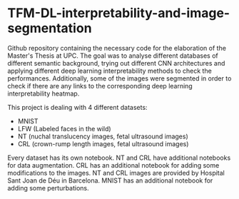 # TFM-DL-interpretability-and-image-segmentation
Github repository containing the necessary code for the elaboration of the Master's Thesis at UPC. The goal was to analyse different databases of different semantic background, trying out different CNN architectures and applying different deep learning interpretability methods to check the performances. Additionally, some of the images were segmented in order to check if there are any links to the corresponding deep learning interpretability heatmap.

This project is dealing with 4 different datasets:
  - MNIST
  - LFW (Labeled faces in the wild)
  - NT (nuchal translucency images, fetal ultrasound images)
  - CRL (crown-rump length images, fetal ultrasound images)

Every dataset has its own notebook. NT and CRL have additional notebooks for data augmentation. CRL has an additional notebook for adding some modifications to the images. NT and CRL images are provided by Hospital Sant Joan de Déu in Barcelona.
MNIST has an additional notebook for adding some perturbations.

